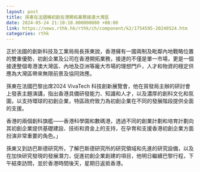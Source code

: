 ```yaml
---
layout: post
title: 孫東在法國稱初創在港開拓業務接達大灣區
date: 2024-05-24 21:10:18.000000000 +08:00
link: https://news.rthk.hk/rthk/ch/component/k2/1754595-20240524.htm
categories: rthk
---
```


正於法國的創新科技及工業局局長孫東說，香港擁有一國兩制及毗鄰內地戰略位置的雙重優勢，初創企業及公司在香港開拓業務，接達的不僅是單一市場，更是一個接達整個粵港澳大灣區、內地及亞洲等龐大市場的理想門戶，人才和物資的穩定供應為大灣區帶來無限前景及協同效應。

孫東在法國巴黎出席2024 VivaTech 科技創新展覽會，他在貿發局主辦的研討會上發表主題演講，指出香港具備研發能力、知識和人才，以及濃厚的創科文化和氛圍，以支持環球的初創企業，特區政府致力為初創企業在不同的發展階段提供全面的支援。

香港的兩個創科旗艦——香港科學園和數碼港，透過不同的創業計劃和培育計劃向其初創企業提供基礎建設、技術和資金上的支持，在孕育和支援香港初創企業方面扮演非常重要的角色。」

孫東又到訪巴斯德研究所，了解巴斯德研究所的研究領域和先進的研究設備，以及在加快研究發現的發展潛力，促進初創企業創建的項目，他明日繼續巴黎行程，下午結束訪問，並於香港時間後天，星期日返抵香港。
